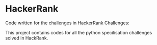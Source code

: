 # HackerRank
Code written for the challenges in HackerRank Challenges:


This project contains codes for all the python specilisation challenges solved in HackRank. 
